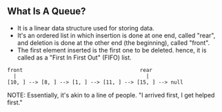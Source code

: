 ## What Is A Queue?

- It is a linear data structure used for storing data.
- It's an ordered list in which insertion is done at one end, called "rear", and
  deletion is done at the other end (the beginning), called "front".
- The first element inserted is the first one to be deleted. hence, it is
  called as a "First In First Out" (FIFO) list.

```
front                                      rear
  |                                          |
[10, ] --> [8, ] --> [1, ] --> [11, ] --> [15, ] --> null
```

NOTE: Essentially, it's akin to a line of people. "I arrived first, I get helped
first."
